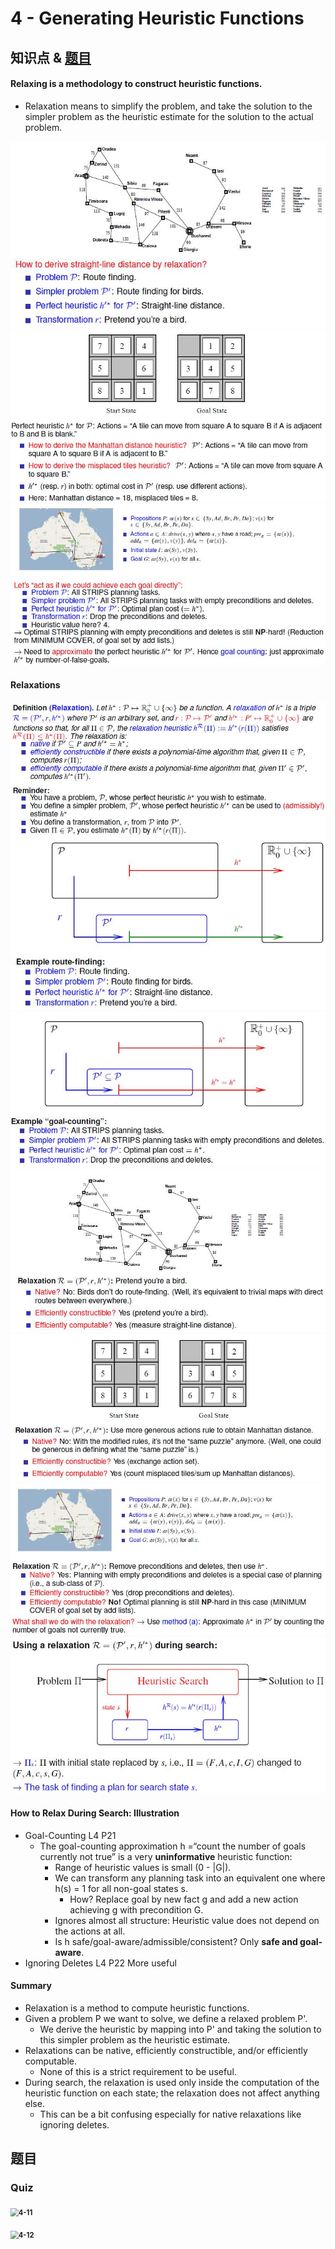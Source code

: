 # 4 - Generating Heuristic Functions



## 知识点 & [题目](#题目)

#### Relaxing is a methodology to construct heuristic functions.

* Relaxation means to simplify the problem, and take the solution to the simpler problem as the heuristic estimate for the solution to the actual problem.

<img src="images/4/4-1.jpg" alt="4-1" style="zoom:80%;" />

<img src="images/4/4-2.jpg" alt="4-2" style="zoom:80%;" />

<img src="images/4/4-3.jpg" alt="4-3" style="zoom:80%;" />



#### Relaxations

<img src="images/4/4-4.jpg" alt="4-4" style="zoom:80%;" />

<img src="images/4/4-5.jpg" alt="4-5" style="zoom:80%;" />

<img src="images/4/4-6.jpg" alt="4-6" style="zoom:80%;" />

<img src="images/4/4-7.jpg" alt="4-7" style="zoom:80%;" />

<img src="images/4/4-8.jpg" alt="4-8" style="zoom:80%;" />

<img src="images/4/4-9.jpg" alt="4-9" style="zoom:80%;" />

<img src="images/4/4-10.jpg" alt="4-10" style="zoom:80%;" />

#### How to Relax During Search: Illustration

* Goal-Counting	L4 P21
  * The goal-counting approximation h =“count the number of goals currently not true” is a very **uninformative** heuristic function:
    * Range of heuristic values is small (0 - |G|).
    * We can transform any planning task into an equivalent one where h(s) = 1 for all non-goal states s. 
      * How? Replace goal by new fact g and add a new action achieving g with precondition G.
    * Ignores almost all structure: Heuristic value does not depend on the actions at all.
    * Is h safe/goal-aware/admissible/consistent? Only **safe and goal-aware**.
* Ignoring Deletes    L4 P22    More useful



#### Summary

* Relaxation is a method to compute heuristic functions.
* Given a problem P we want to solve, we define a relaxed problem P'.
  * We derive the heuristic by mapping into P' and taking the solution to this simpler problem as the heuristic estimate.
* Relaxations can be native, efficiently constructible, and/or efficiently computable.
  * None of this is a strict requirement to be useful.
* During search, the relaxation is used only inside the computation of the heuristic function on each state; the relaxation does not affect anything else. 
  * This can be a bit confusing especially for native relaxations like ignoring deletes.



## 题目

### Quiz

#### <img src="C:\Users\cjhm0\Desktop\COMP90054_Revision\Modules\images\4\4-11.jpg" alt="4-11" style="zoom:80%;" />

#### <img src="C:\Users\cjhm0\Desktop\COMP90054_Revision\Modules\images\4\4-12.jpg" alt="4-12" style="zoom:80%;" />